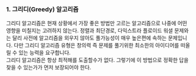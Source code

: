 ### 1. 그리디(Greedy) 알고리즘
그리디 알고리즘은 현재 상황에서 가장 좋은 방법만 고르는 알고리즘으로 나중에 어떤 영향을 미칠지는 고려하지 않는다.
정렬과 최단경로, 다익스트라 플로이드 워셜 문제와는 달리 사전에 알고리즘을 외우지 않아도 풀가능성이 매우 높은편에 속하는 문제입니다.
다만 그리디 알고리즘 유형은 창의력 즉 문제를 풀기위한 최소한의 아이디어를 떠올릴 수 있는 능력을 요구합니다.  
그리디 알고리즘은 항상 최적해를 도출할수가 없다. 그렇기에 이 방법으로 정확한 답을 찾을 수 있는가가 먼저 보장되어야 한다.